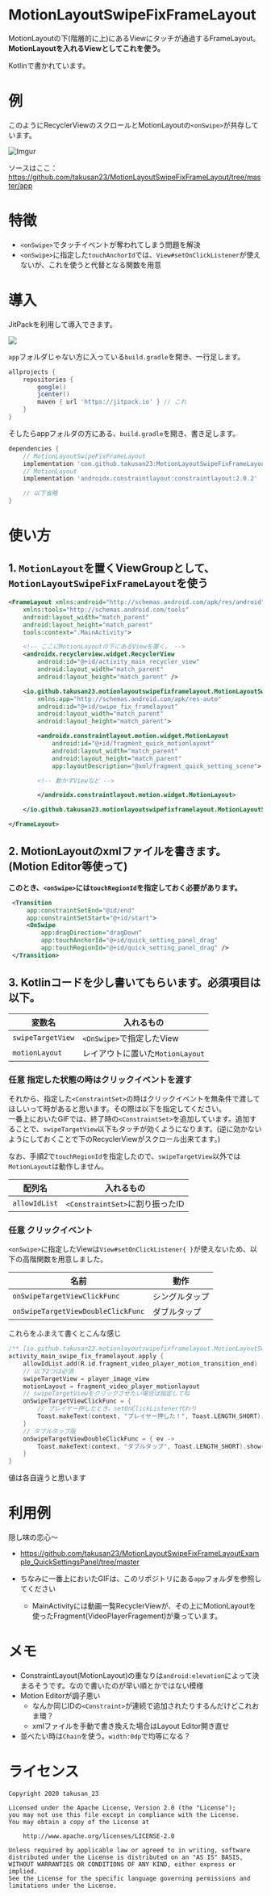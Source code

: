 # MotionLayoutSwipeFixFrameLayout

MotionLayoutの下(階層的に上)にあるViewにタッチが通過するFrameLayout。  
**MotionLayoutを入れるViewとしてこれを使う。**

Kotlinで書かれています。

# 例
このようにRecyclerViewのスクロールとMotionLayoutの`<onSwipe>`が共存しています。

![Imgur](https://imgur.com/OFNwkIu.png)

ソースはここ：https://github.com/takusan23/MotionLayoutSwipeFixFrameLayout/tree/master/app

# 特徴
- `<onSwipe>`でタッチイベントが奪われてしまう問題を解決
- `<onSwipe>`に指定した`touchAnchorId`では、`View#setOnClickListener`が使えないが、これを使うと代替となる関数を用意

# 導入

JitPackを利用して導入できます。

[![](https://jitpack.io/v/takusan23/MotionLayoutSwipeFixFrameLayout.svg)](https://jitpack.io/#takusan23/MotionLayoutSwipeFixFrameLayout)


`app`フォルダじゃない方に入っている`build.gradle`を開き、一行足します。

```gradle
allprojects {
    repositories {
        google()
        jcenter()
        maven { url 'https://jitpack.io' } // これ
    }
}
```

そしたらappフォルダの方にある、`build.gradle`を開き、書き足します。

```gradle
dependencies {
    // MotionLayoutSwipeFixFrameLayout
    implementation 'com.github.takusan23:MotionLayoutSwipeFixFrameLayout:1.0.0'
    // MotionLayout
    implementation 'androidx.constraintlayout:constraintlayout:2.0.2'

    // 以下省略
}
```

# 使い方
## 1. `MotionLayout`を置くViewGroupとして、`MotionLayoutSwipeFixFrameLayout`を使う

```xml
<FrameLayout xmlns:android="http://schemas.android.com/apk/res/android"
    xmlns:tools="http://schemas.android.com/tools"
    android:layout_width="match_parent"
    android:layout_height="match_parent"
    tools:context=".MainActivity">

    <!-- ここにMotionLayoutの下にあるViewを置く。 -->
    <androidx.recyclerview.widget.RecyclerView
        android:id="@+id/activity_main_recycler_view"
        android:layout_width="match_parent"
        android:layout_height="match_parent" />

    <io.github.takusan23.motionlayoutswipefixframelayout.MotionLayoutSwipeFixFrameLayout xmlns:android="http://schemas.android.com/apk/res/android"
        xmlns:app="http://schemas.android.com/apk/res-auto"
        android:id="@+id/swipe_fix_framelayout"
        android:layout_width="match_parent"
        android:layout_height="match_parent">

        <androidx.constraintlayout.motion.widget.MotionLayout
            android:id="@+id/fragment_quick_motionlayout"
            android:layout_width="match_parent"
            android:layout_height="match_parent"
            app:layoutDescription="@xml/fragment_quick_setting_scene">

        <!-- 動かすViewなど -->

        </androidx.constraintlayout.motion.widget.MotionLayout>

    </io.github.takusan23.motionlayoutswipefixframelayout.MotionLayoutSwipeFixFrameLayout>

</FrameLayout>
```



## 2. MotionLayoutのxmlファイルを書きます。(Motion Editor等使って)  
   **このとき、`<onSwipe>`には`touchRegionId`を指定しておく必要があります。**

   ```xml
    <Transition
        app:constraintSetEnd="@id/end"
        app:constraintSetStart="@+id/start">
        <OnSwipe
            app:dragDirection="dragDown"
            app:touchAnchorId="@+id/quick_setting_panel_drag"
            app:touchRegionId="@+id/quick_setting_panel_drag" />
    </Transition>
   ```

## 3. Kotlinコードを少し書いてもらいます。必須項目は以下。

| 変数名            | 入れるもの                       |
|-------------------|----------------------------------|
| `swipeTargetView` | `<OnSwipe>`で指定したView        |
| `motionLayout`    | レイアウトに置いた`MotionLayout` |


### 任意 指定した状態の時はクリックイベントを渡す
それから、指定した`<ConstraintSet>`の時はクリックイベントを無条件で渡してほしいって時があると思います。その際は以下を指定してください。  
一番上においたGIFでは、終了時の`<ConstraintSet>`を追加しています。追加することで、`swipeTargetView`以下もタッチが効くようになります。(逆に効かないようにしておくことで下のRecyclerViewがスクロール出来てます。)  

なお、手順2で`touchRegionId`を指定したので、`swipeTargetView`以外では`MotionLayout`は動作しません。

| 配列名        | 入れるもの                      |
|---------------|---------------------------------|
| `allowIdList` | `<ConstraintSet>`に割り振ったID |

### 任意 クリックイベント
`<onSwipe>`に指定したViewは`View#setOnClickListener{ }`が使えないため、以下の高階関数を用意しました。

| 名前                               | 動作           |
|------------------------------------|----------------|
| `onSwipeTargetViewClickFunc`       | シングルタップ |
| `onSwipeTargetViewDoubleClickFunc` | ダブルタップ   |


これらをふまえて書くとこんな感じ

```kotlin
/** [io.github.takusan23.motionlayoutswipefixframelayout.MotionLayoutSwipeFixFrameLayout]の設定をする */
activity_main_swipe_fix_framelayout.apply {
    allowIdList.add(R.id.fragment_video_player_motion_transition_end)
    // 以下2つは必須
    swipeTargetView = player_image_view
    motionLayout = fragment_video_player_motionlayout
    // swipeTargetViewをクリックさせたい場合は指定してね
    onSwipeTargetViewClickFunc = {
        // プレイヤー押したとき。setOnClickListener代わり
        Toast.makeText(context, "プレイヤー押した！", Toast.LENGTH_SHORT).show()
    }
    // タブルタップ版
    onSwipeTargetViewDoubleClickFunc = { ev ->
        Toast.makeText(context, "ダブルタップ", Toast.LENGTH_SHORT).show()
    }
}
```
値は各自違うと思います

# 利用例
隠し味の恋心～

- https://github.com/takusan23/MotionLayoutSwipeFixFrameLayoutExample_QuickSettingsPanel/tree/master

- ちなみに一番上においたGIFは、このリポジトリにある`app`フォルダを参照してください
    - MainActivityには動画一覧RecyclerViewが、その上にMotionLayoutを使ったFragment(VideoPlayerFragement)が乗っています。

# メモ
- ConstraintLayout(MotionLayout)の重なりは`android:elevation`によって決まるそうです。なので書いたのが早い順とかではない模様
- Motion Editorが調子悪い
    - なんか同じIDの`<Constraint>`が連続で追加されたりするんだけどこれおま環？
    - xmlファイルを手動で書き換えた場合はLayout Editor開き直せ
- 並べたい時は`Chain`を使う。`width:0dp`で均等になる？

# ライセンス
```
Copyright 2020 takusan_23

Licensed under the Apache License, Version 2.0 (the "License");
you may not use this file except in compliance with the License.
You may obtain a copy of the License at

    http://www.apache.org/licenses/LICENSE-2.0

Unless required by applicable law or agreed to in writing, software
distributed under the License is distributed on an "AS IS" BASIS,
WITHOUT WARRANTIES OR CONDITIONS OF ANY KIND, either express or implied.
See the License for the specific language governing permissions and
limitations under the License.
```
